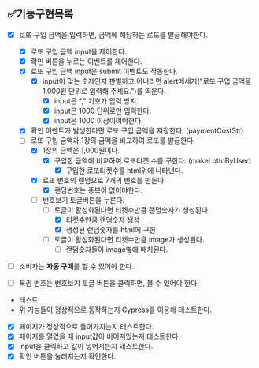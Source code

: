 ## ✅기능구현목록

- [x] 로또 구입 금액을 입력하면, 금액에 해당하는 로또를 발급해야한다.
  - [x] 로또 구입 금액 input을 제어한다.
  - [x] 확인 버튼을 누르는 이벤트를 제어한다.   
  - [x] 로또 구입 금액 input은 submit 이벤트도 작동한다.
    - [x] input이 맞는 숫자인지 판별하고 아니라면 alert메세지("로또 구입 금액을 1,000원 단위로 입력해 주세요.")를 띄운다. 
      - [x] input은 "," 기호가 입력 방지.
      - [x] input은 1000 단위로만 입력한다.
      - [x] input은 1000 이상이여야한다.

  - [x] 확인 이벤트가 발생한다면 로또 구입 금액을 저장한다. (paymentCostStr)
  - [ ] 로또 구입 금액과 1장의 금액을 비교하여 로또를 발급한다.
    - [x] 1장의 금액은 1,000원이다.
      - [x] 구입한 금액에 비교하여 로또티켓 수를 구한다. (makeLottoByUser)
        - [x] 구입한 로또티켓수를 html위에 나타낸다.
    - [x] 로또 번호의 랜덤으로 7개의 번호를 만든다.
      - [x] 랜덤번호는 중복이 없어야한다.
    - [ ] 번호보기 토글버튼을 누른다.
      - [ ] 토글이 활성화된다면 티켓수만큼 랜덤숫자가 생성된다.
        - [x] 티켓수만큼 랜덤숫자 생성
        - [x] 생성된 랜덤숫자를 html에 구현
      - [ ] 토글이 활성화된다면 티켓수만큼 image가 생성된다.
        - [ ] 랜덤숫자들이 image옆에 배치된다.

- [ ] 소비자는 **자동 구매**를 할 수 있어야 한다.

- [ ] 복권 번호는 번호보기 토글 버튼을 클릭하면, 볼 수 있어야 한다.


- 테스트
- 위 기능들이 정상적으로 동작하는지 Cypress를 이용해 테스트한다.
- [x] 페이지가 정상적으로 들어가지는지 테스트한다.
- [x] 페이지를 열었을 때 input값이 비어져있는지 테스트한다.
- [x] input을 클릭하고 값이 넣어지는지 테스트한다.
- [x] 확인 버튼을 눌러지는지 확인한다.
